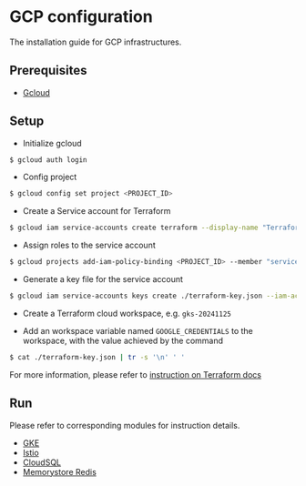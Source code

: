 # GCP configuration
The installation guide for GCP infrastructures.

## Prerequisites

- [Gcloud](https://cloud.google.com/sdk/docs/install#deb)

## Setup

- Initialize gcloud
```sh
$ gcloud auth login
```

- Config project
```sh
$ gcloud config set project <PROJECT_ID>
```

- Create a Service account for Terraform
```sh
$ gcloud iam service-accounts create terraform --display-name "Terraform admin account"
```

- Assign roles to the service account
```sh
$ gcloud projects add-iam-policy-binding <PROJECT_ID> --member "serviceAccount:terraform@<PROJECT_ID>.iam.gserviceaccount.com" --role "roles/owner"
```

- Generate a key file for the service account
```sh
$ gcloud iam service-accounts keys create ./terraform-key.json --iam-account terraform@<PROJECT_ID>.iam.gserviceaccount.com
```

- Create a Terraform cloud workspace, e.g. `gks-20241125`

- Add an workspace variable named `GOOGLE_CREDENTIALS` to the workspace, with the value achieved by the command
```sh
$ cat ./terraform-key.json | tr -s '\n' ' '
```

For more information, please refer to [instruction on Terraform docs](https://registry.terraform.io/providers/hashicorp/google/latest/docs/guides/getting_started)

## Run
Please refer to corresponding modules for instruction details.

- [GKE](./gke/README.md)
- [Istio](./istio/README.md)
- [CloudSQL](./cloudsql/README.md)
- [Memorystore Redis](./memorystore/README.md)